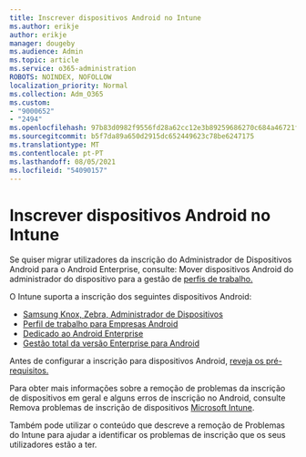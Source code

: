 ```yaml
---
title: Inscrever dispositivos Android no Intune
ms.author: erikje
author: erikje
manager: dougeby
ms.audience: Admin
ms.topic: article
ms.service: o365-administration
ROBOTS: NOINDEX, NOFOLLOW
localization_priority: Normal
ms.collection: Adm_O365
ms.custom:
- "9000652"
- "2494"
ms.openlocfilehash: 97b83d0982f9556fd28a62cc12e3b89259686270c684a46721f0ef3d683e5ae6
ms.sourcegitcommit: b5f7da89a650d2915dc652449623c78be6247175
ms.translationtype: MT
ms.contentlocale: pt-PT
ms.lasthandoff: 08/05/2021
ms.locfileid: "54090157"
---
```

# <a name="enrolling-android-devices-into-intune"></a>Inscrever dispositivos Android no Intune

Se quiser migrar utilizadores da inscrição do Administrador de Dispositivos Android para o Android Enterprise, consulte: Mover dispositivos Android do administrador do dispositivo para a gestão de [perfis de trabalho.](https://docs.microsoft.com/mem/intune/enrollment/android-move-device-admin-work-profile)

O Intune suporta a inscrição dos seguintes dispositivos Android:  

- [Samsung Knox, Zebra, Administrador de Dispositivos](https://docs.microsoft.com/mem/intune/enrollment/android-enroll-device-administrator)
- [Perfil de trabalho para Empresas Android](https://docs.microsoft.com/mem/intune/enrollment/android-enterprise-overview)
- [Dedicado ao Android Enterprise](https://docs.microsoft.com/mem/intune/enrollment/android-dedicated-devices-fully-managed-enroll)
- [Gestão total da versão Enterprise para Android](https://docs.microsoft.com/mem/intune/enrollment/android-fully-managed-enroll)

Antes de configurar a inscrição para dispositivos Android, [reveja os pré-requisitos.](https://docs.microsoft.com/intune/enrollment/android-enroll)  

Para obter mais informações sobre a remoção de problemas da inscrição de dispositivos em geral e alguns erros de inscrição no Android, consulte Remova problemas de inscrição de dispositivos [Microsoft Intune](https://docs.microsoft.com/mem/intune/enrollment/troubleshoot-android-enrollment).

Também pode utilizar o conteúdo que descreve a remoção de Problemas do Intune para ajudar a identificar os problemas de inscrição que os seus utilizadores estão a ter.
